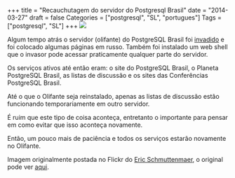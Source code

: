 +++
title = "Recauchutagem do servidor do Postgresql Brasil"
date = "2014-03-27"
draft = false
Categories = ["postgresql", "SL", "portugues"]
Tags = ["postgresql", "SL"]
+++
![]( /images/breaking_glass.jpg)

Algum tempo atrás o servidor (olifante) do PostgreSQL Brasil foi
[invadido](http://listas.postgresql.org.br/pipermail/pgbr-dev/2014-March/006032.html)
e foi colocado algumas páginas em russo. Também foi instalado um web
shell que o invasor pode acessar praticamente qualquer parte do
servidor.

Os serviços ativos até então eram: o site do PostgreSQL Brasil, o
Planeta PostgreSQL Brasil, as listas de discussão e os sites das
Conferências PostgreSQL Brasil.

Até o que o Olifante seja reinstalado, apenas as listas de discussão
estão funcionando temporariamente em outro servidor.

É ruim que este tipo de coisa aconteça, entretanto o importante para
pensar em como evitar que isso aconteça novamente.

Então, um pouco mais de paciência e todos os serviços estarão novamente
no Olifante.

Imagem originalmente postada no Flickr do [Eric
Schmuttenmaer](https://www.flickr.com/photos/akeg/), o original pode ver
[aqui](https://www.flickr.com/photos/akeg/).
